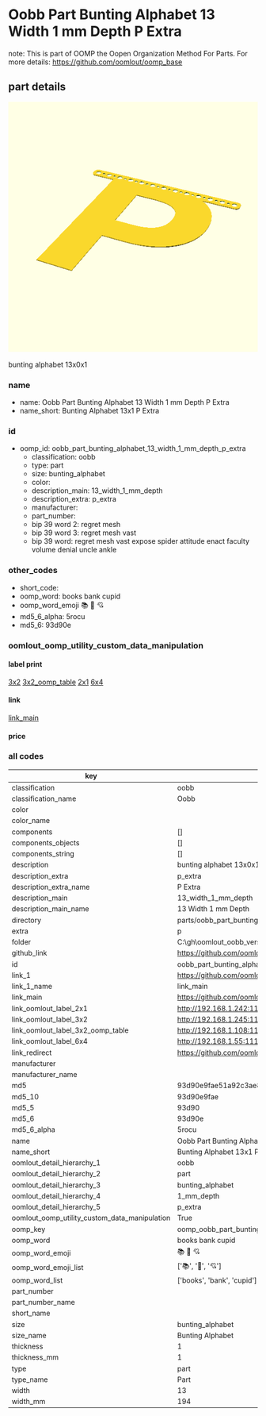 # Oobb Part Bunting Alphabet 13 Width 1 mm Depth P Extra  

note: This is part of OOMP the Oopen Organization Method For Parts. For more details: https://github.com/oomlout/oomp_base

##  part details
  

[![](3dpr.png)](3dpr.png)

bunting alphabet 13x0x1



### name
* name: Oobb Part Bunting Alphabet 13 Width 1 mm Depth P Extra
* name_short: Bunting Alphabet 13x1 P Extra
### id
* oomp_id: oobb_part_bunting_alphabet_13_width_1_mm_depth_p_extra
  * classification: oobb
  * type: part
  * size: bunting_alphabet
  * color: 
  * description_main: 13_width_1_mm_depth
  * description_extra: p_extra
  * manufacturer: 
  * part_number: 
  * bip 39 word 2: regret mesh
  * bip 39 word 3: regret mesh vast
  * bip 39 word: regret mesh vast expose spider attitude enact faculty volume denial uncle ankle

### other_codes
* short_code: 
* oomp_word: books bank cupid
* oomp_word_emoji :books: :bank: :cupid:
* md5_6_alpha: 5rocu
* md5_6: 93d90e






### oomlout_oomp_utility_custom_data_manipulation
#### label print
[3x2](http://192.168.1.245:1112/?label=oomp%205rocu)
[3x2_oomp_table](http://192.168.1.108:1112/?label=oomp%205rocu)
[2x1](http://192.168.1.242:1112/?label=oomp%205rocu)
[6x4](http://192.168.1.55:1112/?label=oomp%205rocu)    

#### link

[link_main](https://github.com/oomlout/oomlout_oobb_version_4_generated_parts/tree/main/navigation_oomp/oobb/part/bunting_alphabet/13_width_1_mm_depth/p_extra/part)                              

#### price







### all codes 
| key | value |  
| --- | --- |  
| classification | oobb |  
| classification_name | Oobb |  
| color |  |  
| color_name |  |  
| components | [] |  
| components_objects | [] |  
| components_string | [] |  
| description | bunting alphabet 13x0x1 |  
| description_extra | p_extra |  
| description_extra_name | P Extra |  
| description_main | 13_width_1_mm_depth |  
| description_main_name | 13 Width 1 mm Depth |  
| directory | parts/oobb_part_bunting_alphabet_13_width_1_mm_depth_p_extra |  
| extra | p |  
| folder | C:\gh\oomlout_oobb_version_4_generated_parts\parts\oobb_part_bunting_alphabet_13_width_1_mm_depth_p_extra |  
| github_link | https://github.com/oomlout/oomlout_oomp_part_src/tree/main/parts/oobb_part_bunting_alphabet_13_width_1_mm_depth_p_extra |  
| id | oobb_part_bunting_alphabet_13_width_1_mm_depth_p_extra |  
| link_1 | https://github.com/oomlout/oomlout_oobb_version_4_generated_parts/tree/main/navigation_oomp/oobb/part/bunting_alphabet/13_width_1_mm_depth/p_extra/part |  
| link_1_name | link_main |  
| link_main | https://github.com/oomlout/oomlout_oobb_version_4_generated_parts/tree/main/navigation_oomp/oobb/part/bunting_alphabet/13_width_1_mm_depth/p_extra/part |  
| link_oomlout_label_2x1 | http://192.168.1.242:1112/?label=oomp%205rocu |  
| link_oomlout_label_3x2 | http://192.168.1.245:1112/?label=oomp%205rocu |  
| link_oomlout_label_3x2_oomp_table | http://192.168.1.108:1112/?label=oomp%205rocu |  
| link_oomlout_label_6x4 | http://192.168.1.55:1112/?label=oomp%205rocu |  
| link_redirect | https://github.com/oomlout/oomlout_oobb_version_4_generated_parts/tree/main/parts/oobb_bunting_alphabet_13_01_ex_p |  
| manufacturer |  |  
| manufacturer_name |  |  
| md5 | 93d90e9fae51a92c3ae8d50be362f5a5 |  
| md5_10 | 93d90e9fae |  
| md5_5 | 93d90 |  
| md5_6 | 93d90e |  
| md5_6_alpha | 5rocu |  
| name | Oobb Part Bunting Alphabet 13 Width 1 mm Depth P Extra |  
| name_short | Bunting Alphabet 13x1 P Extra |  
| oomlout_detail_hierarchy_1 | oobb |  
| oomlout_detail_hierarchy_2 | part |  
| oomlout_detail_hierarchy_3 | bunting_alphabet |  
| oomlout_detail_hierarchy_4 | 1_mm_depth |  
| oomlout_detail_hierarchy_5 | p_extra |  
| oomlout_oomp_utility_custom_data_manipulation | True |  
| oomp_key | oomp_oobb_part_bunting_alphabet_13_width_1_mm_depth_p_extra |  
| oomp_word | books bank cupid |  
| oomp_word_emoji | :books: :bank: :cupid: |  
| oomp_word_emoji_list | [':books:', ':bank:', ':cupid:'] |  
| oomp_word_list | ['books', 'bank', 'cupid'] |  
| part_number |  |  
| part_number_name |  |  
| short_name |  |  
| size | bunting_alphabet |  
| size_name | Bunting Alphabet |  
| thickness | 1 |  
| thickness_mm | 1 |  
| type | part |  
| type_name | Part |  
| width | 13 |  
| width_mm | 194 |  
